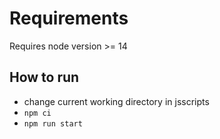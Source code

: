 # Requirements

Requires node version >= 14

## How to run

- change current working directory in jsscripts
- `npm ci`
- `npm run start`